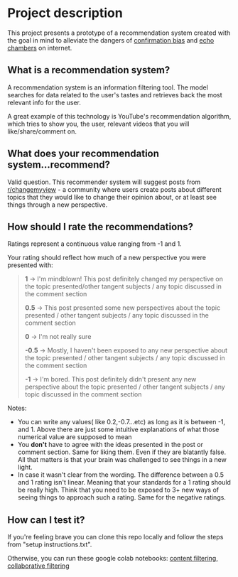 # Project description

This project presents a prototype of a recommendation system created with the goal in mind to alleviate the dangers of [confirmation bias](https://en.wikipedia.org/wiki/Confirmation_bias)
and [echo chambers](https://en.wikipedia.org/wiki/Echo_chamber_(media)) on internet.

## What is a recommendation system?

A recommendation system is an information filtering tool. The model searches for data related to the user's tastes and retrieves back the most relevant info for the user.

A great example of this technology is YouTube's recommendation algorithm, which tries to show you, the user, relevant videos that you will like/share/comment on.

## What does your recommendation system...recommend?

Valid question. This recommender system will suggest posts from [r/changemyview](https://www.reddit.com/r/changemyview/) - a community where users create posts about different topics that they would like to change their opinion about, or at least see things through a new perspective.

## How should I rate the recommendations?

Ratings represent a continuous value ranging from -1 and 1. 

Your rating should reflect how much of a new perspective you were presented with:

>  **1** -> I'm mindblown! This post definitely changed my perspective on the topic presented/other tangent subjects / any topic discussed in the comment section
>
>  **0.5** -> This post presented some new perspectives about the topic presented / other tangent subjects / any topic discussed in the comment section
>  
>  **0** -> I'm not really sure
>  
>  **-0.5** -> Mostly, I haven't been exposed to any new perspective about the topic presented / other tangent subjects / any topic discussed in the comment section
>  
>  **-1** -> I'm bored. This post definitely didn't present any new perspective about the topic presented / other tangent subjects / any topic discussed in the comment section
>
Notes:
 * You can write any values( like 0.2,-0.7...etc) as long as it is between -1, and 1. Above there are just some intuitive explanations of what those numerical value are supposed to mean
 * You **don't** have to agree with the ideas presented in the post or comment section. Same for liking them. Even if they are blatantly false. All that matters is that your brain was challenged to see things in a new light.
 * In case it wasn't clear from the wording. The difference between a 0.5 and 1 rating isn't linear. Meaning that your standards for a 1 rating should be really high. Think that you need to be exposed to 3+ new ways of seeing things to approach such a rating. Same for the negative ratings.

## How can I test it?
If you're feeling brave you can clone this repo locally and follow the steps from "setup instructions.txt".

Otherwise, you can run these google colab notebooks: [content filtering](https://colab.research.google.com/drive/1Y0vRqUAqbu6FSj41O0nf3SeNYkw4lY7o?usp=sharing), [collaborative filtering](https://colab.research.google.com/drive/1dvJ0yhuKA26XCYU9sncrmqCpA-2dagfi?usp=sharing)
